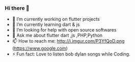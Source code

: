 ### Hi there 👋


- 🔭 I’m currently working on flutter projects
- 🌱 I’m currently learning dart & js
- 🤔 I’m looking for help with open source softwares
- 💬 Ask me about flutter dart ,js ,PHP,Python
- 📫 How to reach me: http://i.imgur.com/P3YfQoD.png (https://www.google.com)
- ⚡ Fun fact: Love to listen bob dylan songs while Coding.

